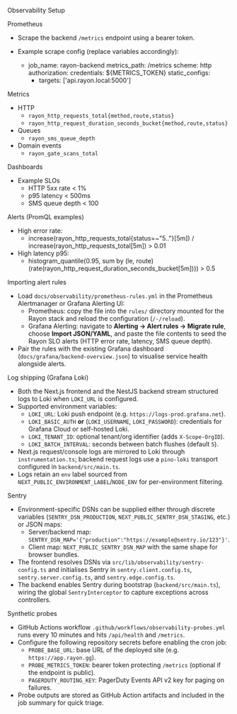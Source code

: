 Observability Setup

Prometheus

- Scrape the backend `/metrics` endpoint using a bearer token.
- Example scrape config (replace variables accordingly):

  - job_name: rayon-backend
    metrics_path: /metrics
    scheme: http
    authorization:
      credentials: ${METRICS_TOKEN}
    static_configs:
      - targets: ['api.rayon.local:5000']

Metrics

- HTTP
  - `rayon_http_requests_total{method,route,status}`
  - `rayon_http_request_duration_seconds_bucket{method,route,status}`
- Queues
  - `rayon_sms_queue_depth`
- Domain events
  - `rayon_gate_scans_total`

Dashboards

- Example SLOs
  - HTTP 5xx rate < 1%
  - p95 latency < 500ms
  - SMS queue depth < 100

Alerts (PromQL examples)

- High error rate:
  - increase(rayon_http_requests_total{status=~"5.."}[5m]) / increase(rayon_http_requests_total[5m]) > 0.01
- High latency p95:
  - histogram_quantile(0.95, sum by (le, route) (rate(rayon_http_request_duration_seconds_bucket[5m]))) > 0.5

Importing alert rules

- Load `docs/observability/prometheus-rules.yml` in the Prometheus Alertmanager or Grafana Alerting UI:
  - Prometheus: copy the file into the `rules/` directory mounted for the Rayon stack and reload the configuration (`/-/reload`).
  - Grafana Alerting: navigate to **Alerting → Alert rules → Migrate rule**, choose **Import JSON/YAML**, and paste the file contents to seed the Rayon SLO alerts (HTTP error rate, latency, SMS queue depth).
- Pair the rules with the existing Grafana dashboard (`docs/grafana/backend-overview.json`) to visualise service health alongside alerts.

Log shipping (Grafana Loki)

- Both the Next.js frontend and the NestJS backend stream structured logs to Loki when `LOKI_URL` is configured.
- Supported environment variables:
  - `LOKI_URL`: Loki push endpoint (e.g. `https://logs-prod.grafana.net`).
  - `LOKI_BASIC_AUTH` **or** (`LOKI_USERNAME`, `LOKI_PASSWORD`): credentials for Grafana Cloud or self-hosted Loki.
  - `LOKI_TENANT_ID`: optional tenant/org identifier (adds `X-Scope-OrgID`).
  - `LOKI_BATCH_INTERVAL`: seconds between batch flushes (default `5`).
- Next.js request/console logs are mirrored to Loki through `instrumentation.ts`; backend request logs use a `pino-loki` transport configured in `backend/src/main.ts`.
- Logs retain an `env` label sourced from `NEXT_PUBLIC_ENVIRONMENT_LABEL`/`NODE_ENV` for per-environment filtering.

Sentry

- Environment-specific DSNs can be supplied either through discrete variables (`SENTRY_DSN_PRODUCTION`, `NEXT_PUBLIC_SENTRY_DSN_STAGING`, etc.) or JSON maps:
  - Server/backend map: `SENTRY_DSN_MAP='{"production":"https://example@sentry.io/123"}'`.
  - Client map: `NEXT_PUBLIC_SENTRY_DSN_MAP` with the same shape for browser bundles.
- The frontend resolves DSNs via `src/lib/observability/sentry-config.ts` and initialises Sentry in `sentry.client.config.ts`, `sentry.server.config.ts`, and `sentry.edge.config.ts`.
- The backend enables Sentry during bootstrap (`backend/src/main.ts`), wiring the global `SentryInterceptor` to capture exceptions across controllers.

Synthetic probes

- GitHub Actions workflow `.github/workflows/observability-probes.yml` runs every 10 minutes and hits `/api/health` and `/metrics`.
- Configure the following repository secrets before enabling the cron job:
  - `PROBE_BASE_URL`: base URL of the deployed site (e.g. `https://app.rayon.gg`).
  - `PROBE_METRICS_TOKEN`: bearer token protecting `/metrics` (optional if the endpoint is public).
  - `PAGERDUTY_ROUTING_KEY`: PagerDuty Events API v2 key for paging on failures.
- Probe outputs are stored as GitHub Action artifacts and included in the job summary for quick triage.

